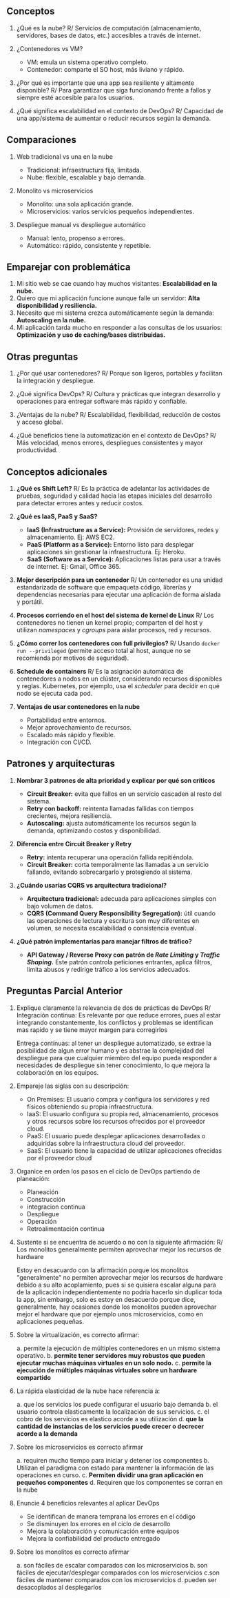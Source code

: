 ## Conceptos
1. ¿Qué es la nube?
   R/ Servicios de computación (almacenamiento, servidores, bases de datos, etc.) accesibles a través de internet.

2. ¿Contenedores vs VM?
   * VM: emula un sistema operativo completo.
   * Contenedor: comparte el SO host, más liviano y rápido.

3. ¿Por qué es importante que una app sea resiliente y altamente disponible?
   R/ Para garantizar que siga funcionando frente a fallos y siempre esté accesible para los usuarios.

4. ¿Qué significa escalabilidad en el contexto de DevOps?
   R/ Capacidad de una app/sistema de aumentar o reducir recursos según la demanda.

## Comparaciones
1. Web tradicional vs una en la nube
   * Tradicional: infraestructura fija, limitada.
   * Nube: flexible, escalable y bajo demanda.

1. Monolito vs microservicios
   * Monolito: una sola aplicación grande.
   * Microservicios: varios servicios pequeños independientes.

1. Despliegue manual vs despliegue automático
   * Manual: lento, propenso a errores.
   * Automático: rápido, consistente y repetible.

## Emparejar con problemática
1. Mi sitio web se cae cuando hay muchos visitantes: **Escalabilidad en la nube.**
2. Quiero que mi aplicación funcione aunque falle un servidor: **Alta disponibilidad y resiliencia.**
3. Necesito que mi sistema crezca automáticamente según la demanda: **Autoscaling en la nube.**
4. Mi aplicación tarda mucho en responder a las consultas de los usuarios: **Optimización y uso de caching/bases distribuidas.**

## Otras preguntas
1. ¿Por qué usar contenedores?
   R/ Porque son ligeros, portables y facilitan la integración y despliegue.

2. ¿Qué significa DevOps?
   R/ Cultura y prácticas que integran desarrollo y operaciones para entregar software más rápido y confiable.

3. ¿Ventajas de la nube?
   R/ Escalabilidad, flexibilidad, reducción de costos y acceso global.

4. ¿Qué beneficios tiene la automatización en el contexto de DevOps?
   R/ Más velocidad, menos errores, despliegues consistentes y mayor productividad.

## Conceptos adicionales
1. **¿Qué es Shift Left?**
   R/ Es la práctica de adelantar las actividades de pruebas, seguridad y calidad hacia las etapas iniciales del desarrollo para detectar errores antes y reducir costos.

2. **¿Qué es IaaS, PaaS y SaaS?**

   * **IaaS (Infrastructure as a Service):** Provisión de servidores, redes y almacenamiento. Ej: AWS EC2.
   * **PaaS (Platform as a Service):** Entorno listo para desplegar aplicaciones sin gestionar la infraestructura. Ej: Heroku.
   * **SaaS (Software as a Service):** Aplicaciones listas para usar a través de internet. Ej: Gmail, Office 365.

3. **Mejor descripción para un contenedor**
   R/ Un contenedor es una unidad estandarizada de software que empaqueta código, librerías y dependencias necesarias para ejecutar una aplicación de forma aislada y portátil.

4. **Procesos corriendo en el host del sistema de kernel de Linux**
   R/ Los contenedores no tienen un kernel propio; comparten el del host y utilizan *namespaces* y *cgroups* para aislar procesos, red y recursos.

5. **¿Cómo correr los contenedores con full privilegios?**
   R/ Usando `docker run --privileged` (permite acceso total al host, aunque no se recomienda por motivos de seguridad).

6. **Schedule de containers**
   R/ Es la asignación automática de contenedores a nodos en un clúster, considerando recursos disponibles y reglas. Kubernetes, por ejemplo, usa el *scheduler* para decidir en qué nodo se ejecuta cada pod.

7. **Ventajas de usar contenedores en la nube**

   * Portabilidad entre entornos.
   * Mejor aprovechamiento de recursos.
   * Escalado más rápido y flexible.
   * Integración con CI/CD.

## Patrones y arquitecturas
1. **Nombrar 3 patrones de alta prioridad y explicar por qué son críticos**

   * **Circuit Breaker:** evita que fallos en un servicio cascaden al resto del sistema.
   * **Retry con backoff:** reintenta llamadas fallidas con tiempos crecientes, mejora resiliencia.
   * **Autoscaling:** ajusta automáticamente los recursos según la demanda, optimizando costos y disponibilidad.

2. **Diferencia entre Circuit Breaker y Retry**

   * **Retry:** intenta recuperar una operación fallida repitiéndola.
   * **Circuit Breaker:** corta temporalmente las llamadas a un servicio fallando, evitando sobrecargarlo y protegiendo al sistema.

3. **¿Cuándo usarías CQRS vs arquitectura tradicional?**

   * **Arquitectura tradicional:** adecuada para aplicaciones simples con bajo volumen de datos.
   * **CQRS (Command Query Responsibility Segregation):** útil cuando las operaciones de lectura y escritura son muy diferentes en volumen, se necesita escalabilidad o consistencia eventual.

4. **¿Qué patrón implementarías para manejar filtros de tráfico?**

   * **API Gateway / Reverse Proxy con patrón de *Rate Limiting* y *Traffic Shaping*.**
     Este patrón controla peticiones entrantes, aplica filtros, limita abusos y redirige tráfico a los servicios adecuados.

## Preguntas Parcial Anterior
1. Explique claramente la relevancia de dos de prácticas de DevOps
	R/ Integración continua: Es relevante por que reduce errores, pues al estar integrando constantemente, los conflictos y problemas se identifican mas
	rapido y se tiene mayor margen para corregirlos
	
	Entrega continuas: al tener un despliegue automatizado, se extrae la posibilidad de algun error humano y es abstrae la complejidad del despliegue
	para que cualquier miembro del equipo pueda responder a necesidades de despliegue sin tener conocimiento, lo que mejora la colaboración en
	los equipos.

2. Empareje las siglas con su descripción:
	- On Premises: El usuario compra y configura los servidores y red físicos obteniendo su propia infraestructura.
	- IaaS: El usuario configura su propia red, almacenamiento, procesos y otros recursos sobre los recursos ofrecidos por el proveedor cloud.
	- PaaS: El usuario puede desplegar aplicaciones desarrolladas o adquiridas sobre la infraestructura cloud del proveedor.
	- SaaS: El usuario tiene la capacidad de utilizar aplicaciones ofrecidas por el proveedor cloud

3. Organice en orden los pasos en el ciclo de DevOps partiendo de planeación:
	- Planeación
	- Construcción
	- integracion continua
	- Despliegue
	- Operación
	- Retroalimentación continua

4. Sustente si se encuentra de acuerdo o no con la siguiente afirmación:
	R/ Los monolitos generalmente permiten aprovechar mejor los recursos de hardware
	
	Estoy en desacuardo con la afirmación porque los monolitos "generalmente" no permiten aprovechar mejor los recursos de hardware debido a su
	alto acoplamiento, pues si se quisiera escalar alguna para de la aplicación independientemente no podria hacerlo sin duplicar toda la app, sin
	embargo, solo es estoy en desacuerdo porque dice, generalmente, hay ocasiones donde los monolitos pueden aprovechar mejor el hardware que
	por ejemplo unos microservicios, como en aplicaciones pequeñas.

5. Sobre la virtualización, es correcto afirmar:

	a. permite la ejecución de múltiples contenedores en un mismo sistema operativo.
	b. **permite tener servidores muy robustos que pueden ejecutar muchas máquinas virtuales en un solo nodo.**
	c. **permite la ejecución de múltiples máquinas virtuales sobre un hardware compartido**

6. La rápida elasticidad de la nube hace referencia a:

	a. que los servicios los puede configurar el usuario bajo demanda
	b. el usuario controla elasticamente la localización de sus servicios.
	c. el cobro de los servicios es elastico acorde a su utilización
	d. **que la cantidad de instancias de los servicios puede crecer o decrecer acorde a la demanda**

7. Sobre los microservicios es correcto afirmar

	a. requiren mucho tiempo para iniciar y detener los componentes
	b. Utilizan el paradigma con estado para mantener la información de las operaciones en curso.
	c. **Permiten dividir una gran aplicación en pequeños componentes**
	d. Requiren que los componentes se corran en la nube

8. Enuncie 4 beneficios relevantes al aplicar DevOps

	- Se identifican de manera temprana los errores en el código
	- Se disminuyen los errores en el ciclo de desarrollo
	- Mejora la colaboración y comunicación entre equipos
	- Mejora la confiabilidad del producto entregado

9. Sobre los monolitos es correcto afirmar

	a. son fáciles de escalar comparados con los microservicios
	b. son fáciles de ejecutar/desplegar comparados con los microservicios
	c.son fáciles de mantener comparados con los microservicios
	d. pueden ser desacoplados al desplegarlos